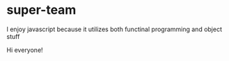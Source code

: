 # super-team

I enjoy javascript because it utilizes both functinal programming and object stuff

Hi everyone! 